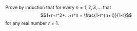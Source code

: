 Prove by induction that for every $n=1,2,3,...$ that $$1+r+r^2+...+r^n = \frac{1-r^{n+1}}{1-r}$$ for any real number $r \ne 1$.